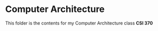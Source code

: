 # Computer Architecture

This folder is the contents for my Computer Architecture class **CSI 370**
